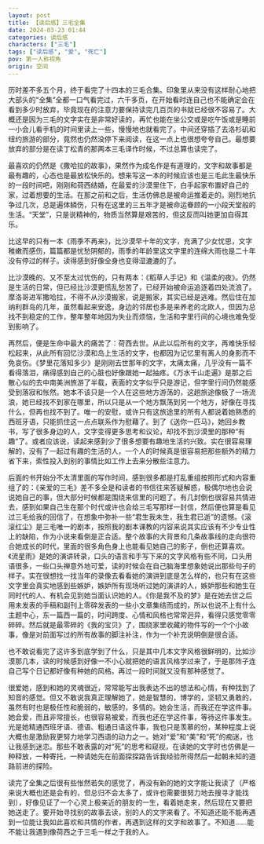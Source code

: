 ```yaml
---
layout: post
title: 【读后感】三毛全集
date: 2024-03-23 01:44
categories: 读后感
characters: ["三毛"]
tags: ["读后感", "爱", "死亡"]
pov: 第一人称视角
origin: 空间
---
```


历时差不多五个月，终于看完了十四本的三毛合集。印象里从来没有这样耐心地把大部头的“全集”全都一口气看完过，六千多页，在开始看时连自己也不能确定会在看到多少时放弃，毕竟现在的注意力要保持读完几百页的书就已经很不容易了。大概还是因为三毛的文字实在是非常好读的，再忙也能在坐公交或是吃午饭或是睡前一小会儿看手机的时间里读上一些，慢慢地也就看完了。中间还穿插了去洛杉矶和纽约旅游的部分，竟然也仍然没停下来阅读，在这一点上也很想夸夸自己。最想要放弃的部分是在读丁松青的那两本三毛译作时候，不过总算也读完了。

最喜欢的仍然是《撒哈拉的故事》，果然作为成名作是有道理的，文字和故事都是最有趣的，心态也是最放松快乐的。想来写这一本的时候应该也是三毛此生最快乐的一段时间吧，刚刚和荷西结婚，在最爱的沙漠里住下，白手起家布置好自己的家，过着想要的生活。在那之前和之后，生活仿佛总是被命运推着走的。刚烈地抗争过几次，总是遍体鳞伤，只有在这里的三五年才是被命运眷顾的一小段天堂般的生活。“天堂”，只是说精神的，物质当然算是艰苦的，但这反而叫她更加自得其乐。

比这早的只有一本《雨季不再来》，比沙漠早十年的文字，充满了少女忧思，文字稚嫩而感伤，篇篇都是忧愁阴郁的，雨季的年龄里这文字里的连绵大雨也是二十年没有停过的样子。读得感到好像全身也变得湿漉漉的了。

比沙漠晚的、又不至太过忧伤的，只有两本：《稻草人手记》和《温柔的夜》。仍然是生活的日常，但已经比沙漠更慌乱愁苦了，已经开始被命运追逐着四处流浪了。摩洛哥进军撒哈拉，不得不从沙漠搬家，说是搬家，其实已经是逃难。然后住在加纳利群岛的几年，虽然看起来安逸，身边的邻居也多是来养老的北欧人，但因为总找不到稳定的工作，整年整年地因为失业而烦恼，生活和字里行间的心境也难免受到影响了。

再然后，便是生命中最大的痛苦了：荷西去世。从此以后所有的文字，再难快乐轻松起来，从此所有回忆沙漠和岛上生活的文字，也都因为记忆里有离人的身影而不免哀伤。《梦里花落知多少》是刚刚去世那年的文字，太痛太痛，几乎没有一篇不看得落泪，痛得感到自己的心脏也好像跟她一起抽疼。《万水千山走遍》是那之后散心似的去中南美洲旅游了半载，表面的文字似乎只是游记，但字里行间仍然能感受到落寂和怅然。她本不该只是一个人在这些地方游荡的，这趟旅途像极了一场流浪，她已经找不到家在哪里，所以只是从一个地方飘荡到另一个地方，好像在寻找什么，但再也找不到了。唯一的安慰，或许只有这旅途里的所有人都说着她熟悉的西班牙语，只能抓住这一点点联系作为慰藉了。到了《送你一匹马》，她回乡教书，写了很多身边的人，文字变得更多思考和议论，却找不到沙漠里的那种“有趣”了。或者应该说，读起来感到少了很多想要有趣地生活的兴致。实在很容易理解的，没有了一起过有趣的生活的人，一个人的时候真是很容易把那些额外的精力省下来，索性投入到别的事情比如工作上去来分散些注意力。

后面的书开始分不太清里面的写作时间，感到很多都是打乱重组按照形式和内容重组了的：《亲爱的三毛》差不多全是和读者的书信往来答疑解惑，极偶尔地也会说说她自己的事，但大部分时候都是围绕来信里的问题了。有几封倒也很容易共情进去，感到如果自己生在那个时代或许也会给三毛写那样一封信，然后便也算是看见过三毛给我的回信了，在想象中弥补一些“君生我未生，我生君已逝”的遗憾。《滚滚红尘》是三毛唯一的剧本，按照我的剧本课教的内容来说其实应该有不少专业性上的缺陷，作为小说来看倒是正合适。整个故事的大背景和几条故事线的走向很符合她成长的时代，里面的很多角色身上也能看见她自己的影子，倒也还算喜欢。《流星雨》是她的演讲转录，口头的语言和手写下来的文字风格有些不同，口头用语很多，一些口头禅意外地可爱，读的时候会在自己脑海里想象她说出那些句子的样子。实在很想找一找当年的录像去看看她的演讲到底是怎么样的，也只有在这些文字里会真实地感到些嫉妒，嫉妒所有现场听过她的演讲的人，嫉妒那些和她生在同时代的人、有机会见到她当面认识她的人。《你是我不及的梦》是在她去世之后用未发表的手稿和副刊上零碎发表的一些小文章集结而成的，所以也说不上有什么主题中心，东一篇西一篇的，时间跨度、心情和风格也常常迥异，看得只感觉零零碎碎。然后就是最零碎的《我的宝贝》了，围绕家里收藏的物件写的一个个小故事，像是对前面写过的所有故事的脚注补注，作为一个补充说明倒是很合适。

也不敢说看完了这许多到底学到了什么，只是其中几本文字风格很鲜明的，比如沙漠那几本，读的时候感到好像一不小心就把她的语言风格学过来了，于是那阵子连自己写个日记都好像有种她的风格。再过一段时间就又没有那种感觉了。

很爱她，感到和她的灵魂很近，常常能写出我表达不出的想法和心情，有种找到了知音的感觉。但又不敢说我真正理解她了，她是智慧的，博学的，坚韧又勇敢的，虽然有时也是极任性和脆弱的，敏感的，多情的。她会生活，而我还在学这件事。她会爱，而且非常擅长，也很容易被爱，而我也还在学这件事，等待这件事发生。光是她精通西班牙语、德语、粗通日语这件事，我也只是羡慕的份，某种程度上说大概也是激励我更努力地学习西语的动力之一。她对“爱”和“美”和“死”的痴迷，也让我感到迷恋。那些不敢表露的对“死”的思考和窥视，在读她的文字时也仿佛是一种释放，一种寄托，一种请她先在前面探探路告诉我经验所得然后一起朝未知的道路前进的探险。

读完了全集之后很有些怅然若失的感觉了，再没有新的她的文字能让我读了（严格来说大概也还是会有的，但总归不会太多了，或许也需要很努力地去搜寻才能找到），好像见证了一个心灵上极亲近的朋友的一生，看着她走来，然后现在又要把她送走了。要开始寻找别的故事去读，别的人的文字来看了。不知道还能不能再遇到一位能让我如此喜欢和共情的作者，再遇到这样的文字和故事了。不知道……能不能让我遇到像荷西之于三毛一样之于我的人。
